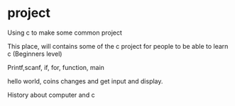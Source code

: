 # project
Using c to make some common project

This place, will contains some of the c project for people to be able to learn c (Beginners level)

Printf,scanf, if, for, function, main

hello world, coins changes and get input and display.

History about computer and c
